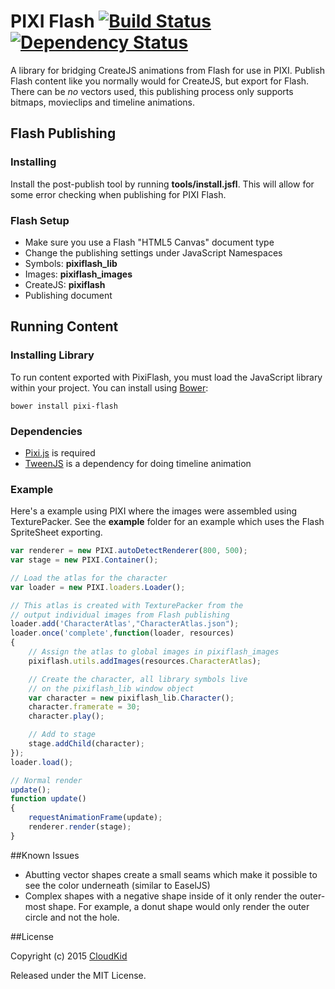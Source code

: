 # PIXI Flash [![Build Status](https://travis-ci.org/SpringRoll/PixiFlash.svg)](https://travis-ci.org/SpringRoll/PixiFlash) [![Dependency Status](https://david-dm.org/SpringRoll/PixiFlash.svg)](https://david-dm.org/SpringRoll/PixiFlash)

A library for bridging CreateJS animations from Flash for use in PIXI. Publish Flash content like you normally would for CreateJS, but export for Flash. There can be _no_ vectors used, this publishing process only supports bitmaps, movieclips and timeline animations.

## Flash Publishing 

### Installing

Install the post-publish tool by running **tools/install.jsfl**. This will allow for some error checking when publishing for PIXI Flash.

### Flash Setup

* Make sure you use a Flash "HTML5 Canvas" document type 
* Change the publishing settings under JavaScript Namespaces
 * Symbols: **pixiflash_lib**
 * Images: **pixiflash_images**
 * CreateJS: **pixiflash**
* Publishing document

## Running Content

### Installing Library

To run content exported with PixiFlash, you must load the JavaScript library within your project. You can install using [Bower](http://bower.io):

```
bower install pixi-flash
```

### Dependencies

* [Pixi.js](http://pixijs.com) is required
* [TweenJS](http://createjs.com/tweenjs) is a dependency for doing timeline animation


### Example

Here's a example using PIXI where the images were assembled using TexturePacker. See the **example** folder for an example which uses the Flash SpriteSheet exporting.

```js
var renderer = new PIXI.autoDetectRenderer(800, 500);
var stage = new PIXI.Container();

// Load the atlas for the character
var loader = new PIXI.loaders.Loader();

// This atlas is created with TexturePacker from the 
// output individual images from Flash publishing
loader.add('CharacterAtlas',"CharacterAtlas.json");
loader.once('complete',function(loader, resources)
{
	// Assign the atlas to global images in pixiflash_images
	pixiflash.utils.addImages(resources.CharacterAtlas);

	// Create the character, all library symbols live
	// on the pixiflash_lib window object
	var character = new pixiflash_lib.Character();
	character.framerate = 30;
	character.play();

	// Add to stage
	stage.addChild(character);
});
loader.load();

// Normal render
update();
function update()
{
    requestAnimationFrame(update);
    renderer.render(stage);
}
```

##Known Issues

* Abutting vector shapes create a small seams which make it possible to see the color underneath (similar to EaselJS)
* Complex shapes with a negative shape inside of it only render the outer-most shape. For example, a donut shape would only render the outer circle and not the hole.

##License

Copyright (c) 2015 [CloudKid](http://github.com/cloudkidstudio)

Released under the MIT License.
